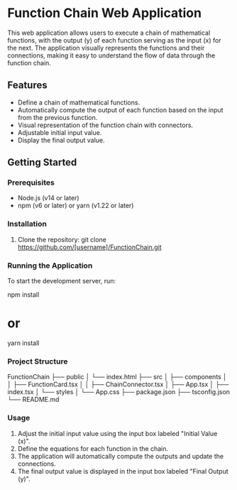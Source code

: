 # Function Chain Web Application

This web application allows users to execute a chain of mathematical functions, with the output (y) of each function serving as the input (x) for the next. The application visually represents the functions and their connections, making it easy to understand the flow of data through the function chain.

## Features

- Define a chain of mathematical functions.
- Automatically compute the output of each function based on the input from the previous function.
- Visual representation of the function chain with connectors.
- Adjustable initial input value.
- Display the final output value.

## Getting Started

### Prerequisites

- Node.js (v14 or later)
- npm (v6 or later) or yarn (v1.22 or later)

### Installation

1. Clone the repository:
git clone https://github.com/[username]/FunctionChain.git

### Running the Application
To start the development server, run:

npm install
# or
yarn install

### Project Structure

FunctionChain
├── public
│   └── index.html
├── src
│   ├── components
│   │   ├── FunctionCard.tsx
│   │   ├── ChainConnector.tsx
│   ├── App.tsx
│   ├── index.tsx
│   └── styles
│       └── App.css
├── package.json
├── tsconfig.json
└── README.md

### Usage

1. Adjust the initial input value using the input box labeled "Initial Value (x)".
2. Define the equations for each function in the chain.
3. The application will automatically compute the outputs and update the connections.
4. The final output value is displayed in the input box labeled "Final Output (y)".